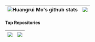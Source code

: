 
| <img align="center" src="https://github-readme-stats.vercel.app/api?username=mohuangrui&show_icons=true&include_all_commits=true&theme=buefy&hide_border=true" alt="Huangrui Mo's github stats" /></a> | <img align="center" src="https://github-readme-stats.vercel.app/api/top-langs/?username=mohuangrui&layout=compact&theme=buefy&hide_border=true" /></a> |
| ------------- | ------------- |

#### Top Repositories

| <a href="https://github.com/mohuangrui/ArtraCFD"><img align="center" src="https://github-readme-stats.vercel.app/api/pin/?username=mohuangrui&repo=ArtraCFD&theme=buefy&hide_border=true" /></a> | <a href="https://github.com/mohuangrui/ucasthesis"><img align="center" src="https://github-readme-stats.vercel.app/api/pin/?username=mohuangrui&repo=ucasthesis&theme=buefy&hide_border=true" /></a> |
| ------------- | ------------- |

<br />
<br />

<!--
**mohuangrui/mohuangrui** is a ✨ _special_ ✨ repository because its `README.md` (this file) appears on your GitHub profile.

Here are some ideas to get you started:

- 🔭 I’m currently working on ...
- 🌱 I’m currently learning ...
- 👯 I’m looking to collaborate on ...
- 🤔 I’m looking for help with ...
- 💬 Ask me about ...
- 📫 How to reach me: ...
- 😄 Pronouns: ...
- ⚡ Fun fact: ...
-->
